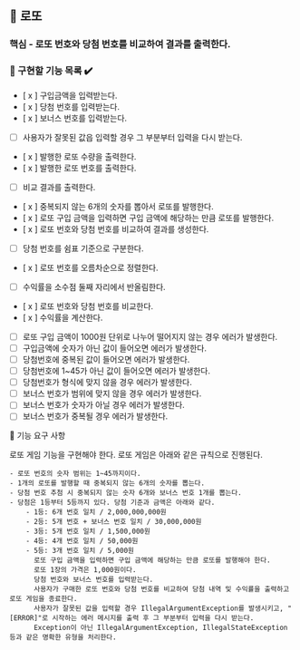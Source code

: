 ## 🎰 로또

### 핵심 - 로또 번호와 당첨 번호를 비교하여 결과를 출력한다.

### 🎯 구현할 기능 목록 ✔️

- [ x ] 구입금액을 입력받는다.
- [ x ] 당첨 번호를 입력받는다.
- [ x ] 보너스 번호를 입력받는다.
- [  ] 사용자가 잘못된 값읍 입력할 경우 그 부분부터 입력을 다시 받는다.


- [ x ] 발행한 로또 수량을 출력한다.
- [ x ] 발행한 로또 번호를 출력한다.
- [  ] 비교 결과를 출력한다.


- [ x ] 중복되지 않는 6개의 숫자를 뽑아서 로또를 발행한다.
- [ x ] 로또 구입 금액을 입력하면 구입 금액에 해당하는 만큼 로또를 발행한다.
- [ x ] 로또 번호와 당첨 번호를 비교하여 결과를 생성한다.
- [  ] 당첨 번호를 쉼표 기준으로 구분한다.
- [ x ] 로또 번호를 오름차순으로 정렬한다.
- [  ] 수익률을 소수점 둘째 자리에서 반올림한다.
- [ x ] 로또 번호와 당첨 번호를 비교한다.
- [ x ] 수익률을 계산한다.


- [  ] 로또 구입 금액이 1000원 단위로 나누어 떨어지지 않는 경우 에러가 발생한다.
- [  ] 구입금액에 숫자가 아닌 값이 들어오면 에러가 발생한다.
- [  ] 당첨번호에 중복된 값이 들어오면 에러가 발생한다.
- [  ] 당첨번호에 1~45가 아닌 값이 들어오면 에러가 발생한다.
- [  ] 당첨번호가 형식에 맞지 않을 경우 에러가 발생한다.
- [  ] 보너스 번호가 범위에 맞지 않을 경우 에러가 발생한다.
- [  ] 보너스 번호가 숫자가 아닐 경우 에러가 발생한다.
- [  ] 보너스 번호가 중복될 경우 에러가 발생한다.

🚀 기능 요구 사항

로또 게임 기능을 구현해야 한다. 로또 게임은 아래와 같은 규칙으로 진행된다.

```
- 로또 번호의 숫자 범위는 1~45까지이다.
- 1개의 로또를 발행할 때 중복되지 않는 6개의 숫자를 뽑는다.
- 당첨 번호 추첨 시 중복되지 않는 숫자 6개와 보너스 번호 1개를 뽑는다.
- 당첨은 1등부터 5등까지 있다. 당첨 기준과 금액은 아래와 같다.
    - 1등: 6개 번호 일치 / 2,000,000,000원
    - 2등: 5개 번호 + 보너스 번호 일치 / 30,000,000원
    - 3등: 5개 번호 일치 / 1,500,000원
    - 4등: 4개 번호 일치 / 50,000원
    - 5등: 3개 번호 일치 / 5,000원
      로또 구입 금액을 입력하면 구입 금액에 해당하는 만큼 로또를 발행해야 한다.
      로또 1장의 가격은 1,000원이다.
      당첨 번호와 보너스 번호를 입력받는다.
      사용자가 구매한 로또 번호와 당첨 번호를 비교하여 당첨 내역 및 수익률을 출력하고 로또 게임을 종료한다.
      사용자가 잘못된 값을 입력할 경우 IllegalArgumentException를 발생시키고, "[ERROR]"로 시작하는 에러 메시지를 출력 후 그 부분부터 입력을 다시 받는다.
      Exception이 아닌 IllegalArgumentException, IllegalStateException 등과 같은 명확한 유형을 처리한다.
```
